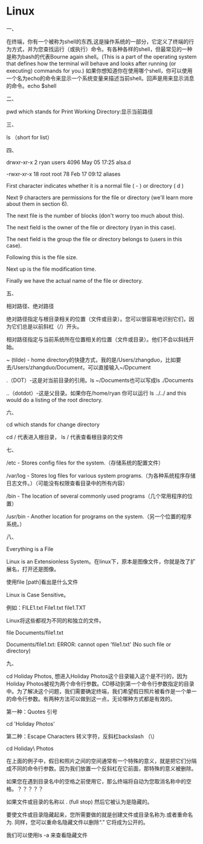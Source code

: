 # Linux

一、

在终端，你有一个被称为shell的东西,这是操作系统的一部分，它定义了终端的行为方式，并为您查找运行（或执行）命令。有各种各样的shell，但最常见的一种是称为bash的代表Bourne again shell。(This is a part of the operating system that defines how the terminal will behave and looks after running (or executing) commands for you.) 如果你想知道你在使用哪个shell，你可以使用一个名为echo的命令来显示一个系统变量来描述当前shell。回声是用来显示消息的命令。echo $shell

二、

pwd which stands for Print Working Directory:显示当前路径

三、

ls （short for list）

四、

drwxr-xr-x  2 ryan users 4096 May 05 17:25 alsa.d

-rwxr-xr-x 18 root root 78 Feb 17 09:12 aliases

First character indicates whether it is a normal file ( - ) or directory ( d )

Next 9 characters are permissions for the file or directory (we'll learn more about them in section 6).

The next file is the number of blocks (don't worry too much about this).

The next field is the owner of the file or directory (ryan in this case).

The next field is the group the file or directory belongs to (users in this case).

Following this is the file size.

Next up is the file modification time.

Finally we have the actual name of the file or directory.

五、

相对路径、绝对路径

绝对路径指定与根目录相关的位置（文件或目录）。您可以很容易地识别它们，因为它们总是以前斜杠（/）开头。

相对路径指定与当前系统所在位置相关的位置（文件或目录）。他们不会以斜线开始。

~ (tilde) - home directory的快捷方式，我的是/Users/zhangduo，比如要去/Users/zhangduo/Document，可以直接输入~/Dpcument

.（DOT）-这是对当前目录的引用。ls ~/Documents也可以写成ls ./Documents

..（dotdot）-这是父目录。如果你在/home/ryan 你可以运行 ls ../../ and this would do a listing of the root directory.

六、

cd which stands for change directory

cd / 代表进入根目录， ls / 代表查看根目录的文件

七、

/etc - Stores config files for the system.（存储系统的配置文件）

/var/log - Stores log files for various system programs.（为各种系统程序存储日志文件。）（可能没有权限查看目录中的所有内容）

/bin - The location of several commonly used programs（几个常用程序的位置）

/usr/bin - Another location for programs on the system.（另一个位置的程序系统。）

八、

Everything is a File

Linux is an Extensionless System。在linux下，原本是图像文件，你就是改了扩展名，打开还是图像。

使用file [path]看出是什么文件

Linux is Case Sensitive。

例如：FILE1.txt File1.txt file1.TXT

Linux将这些都视为不同的和独立的文件。

file Documents/file1.txt

Documents/file1.txt: ERROR: cannot open 'file1.txt' (No such file or directory)

九、

cd Holiday Photos, 想进入Holiday Photos这个目录输入这个是不行的，因为Holiday Photos被视为两个命令行参数。CD移动到第一个命令行参数指定的目录中。为了解决这个问题，我们需要确定终端，我们希望假日照片被看作是一个单一的命令行参数。有两种方法可以做到这一点，无论哪种方式都是有效的。

第一种：Quotes 引号

cd 'Holiday Photos'

第二种：Escape Characters 转义字符，反斜杠backslash （\）

cd Holiday\ Photos

在上面的例子中，假日和照片之间的空间通常有一个特殊的意义，就是把它们分隔成不同的命令行参数。因为我们放置一个反斜杠在它前面，那特殊的意义被删除。

如果您在遇到目录名中的空格之前使用它，那么终端将自动为您取消名称中的空格。？？？？？

如果文件或目录的名称以 . (full stop) 然后它被认为是隐藏的。

要使文件或目录隐藏起来，您所需要做的就是创建文件或目录名称为.或者重命名为.  同样，您可以重命名隐藏文件以删除“.”
它将成为公开的。

我们可以使用ls -a 来查看隐藏文件








